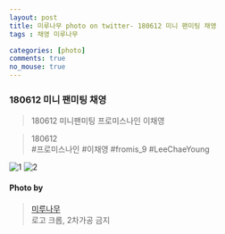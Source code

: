 ```yaml
---
layout: post
title: 미루나무 photo on twitter- 180612 미니 팬미팅 채영
tags : 채영 미루나무

categories: [photo]
comments: true
no_mouse: true
---
```



###  180612 미니 팬미팅 채영

> 180612 미니팬미팅 프로미스나인 이채영

> 180612  
#프로미스나인 #이채영 #fromis_9 #LeeChaeYoung

![1](https://pbs.twimg.com/media/DffN8PxU0AMnYLP.jpg)
![2](https://pbs.twimg.com/media/DffN8PwV4AEX_Kv.jpg)

#### Photo by
> [미루나무](https://twitter.com/000514net)  
로고 크롭, 2차가공 금지
